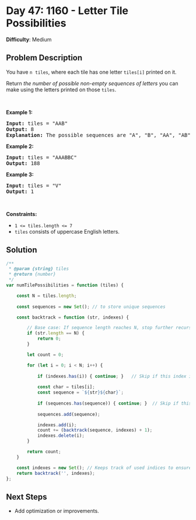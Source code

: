 
# Day 47: 1160 - Letter Tile Possibilities

**Difficulty**: Medium

## Problem Description
<p>You have <code>n</code>&nbsp;&nbsp;<code>tiles</code>, where each tile has one letter <code>tiles[i]</code> printed on it.</p>

<p>Return <em>the number of possible non-empty sequences of letters</em> you can make using the letters printed on those <code>tiles</code>.</p>

<p>&nbsp;</p>
<p><strong class="example">Example 1:</strong></p>

<pre>
<strong>Input:</strong> tiles = &quot;AAB&quot;
<strong>Output:</strong> 8
<strong>Explanation: </strong>The possible sequences are &quot;A&quot;, &quot;B&quot;, &quot;AA&quot;, &quot;AB&quot;, &quot;BA&quot;, &quot;AAB&quot;, &quot;ABA&quot;, &quot;BAA&quot;.
</pre>

<p><strong class="example">Example 2:</strong></p>

<pre>
<strong>Input:</strong> tiles = &quot;AAABBC&quot;
<strong>Output:</strong> 188
</pre>

<p><strong class="example">Example 3:</strong></p>

<pre>
<strong>Input:</strong> tiles = &quot;V&quot;
<strong>Output:</strong> 1
</pre>

<p>&nbsp;</p>
<p><strong>Constraints:</strong></p>

<ul>
	<li><code>1 &lt;= tiles.length &lt;= 7</code></li>
	<li><code>tiles</code> consists of uppercase English letters.</li>
</ul>



## Solution
```javascript
/**
 * @param {string} tiles
 * @return {number}
 */
var numTilePossibilities = function (tiles) {

    const N = tiles.length;
        
    const sequences = new Set(); // to store unique sequences

    const backtrack = function (str, indexes) {

        // Base case: If sequence length reaches N, stop further recursion
        if (str.length == N) {
            return 0;
        }

        let count = 0;

        for (let i = 0; i < N; i++) {
            
            if (indexes.has(i)) { continue; }   // Skip if this index is already used in the current sequence
            
            const char = tiles[i];  
            const sequence = `${str}${char}`;
            
            if (sequences.has(sequence)) { continue; }  // Skip if this sequence was already counted
            
            sequences.add(sequence);

            indexes.add(i);
            count += (backtrack(sequence, indexes) + 1);
            indexes.delete(i);
        }

        return count;
    }

    const indexes = new Set(); // Keeps track of used indices to ensure characters are used uniquely
    return backtrack('', indexes);
};
```


## Next Steps
- Add optimization or improvements.
